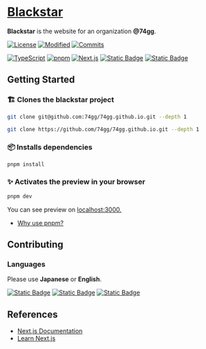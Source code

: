 [license]: https://flat.badgen.net/github/license/74gg/74gg.github.io?label=License&labelColor=black
[modified]: https://flat.badgen.net/github/last-commit/74gg/74gg.github.io?label=Modified&labelColor=black
[commits]: https://flat.badgen.net/github/commits/74gg/74gg.github.io?labelColor=black

[typescript]: https://img.shields.io/badge/TypeScript-3178C6?style=for-the-badge&logo=typescript&logoColor=white
[pnpm]: https://img.shields.io/badge/pnpm-F69220?style=for-the-badge&logo=pnpm&logoColor=white
[nextjs]: https://img.shields.io/badge/Next.js-black?style=for-the-badge&logo=nextdotjs
[nextui]: https://img.shields.io/badge/nextui-000?style=for-the-badge&logo=nextui
[tailwind]: https://img.shields.io/badge/tailwind-06B6D4?style=for-the-badge&logo=tailwindcss&logoColor=white

# [Blackstar](https://74gg.github.io/)  

  **Blackstar** is the website for an organization **@74gg**.  

  [![License][license]](https://github.com/74gg/74gg.github.io/blob/main/LICENSE)
  [![Modified][modified]](https://github.com/74gg/74gg.github.io/commits/)
  [![Commits][commits]](https://github.com/74gg/74gg.github.io/commits/)

  [![TypeScript][typescript]](https://www.typescriptlang.org/)
  [![pnpm][pnpm]](https://pnpm.io/)
  [![Next.js][nextjs]](https://nextjs.org/)
  [![Static Badge][nextui]](https://nextui.org/)
  [![Static Badge][tailwind]](https://tailwindcss.com/)

## Getting Started  

### 🏗️ Clones the blackstar project  

  ```sh
  git clone git@github.com:74gg/74gg.github.io.git --depth 1
  ```  

  ```sh
  git clone https://github.com/74gg/74gg.github.io.git --depth 1
  ```  

### 📦 Installs dependencies  

  ```sh
  pnpm install
  ```  

### ✨ Activates the preview in your browser  

  ```sh
  pnpm dev
  ```  

  You can see preview on [localhost:3000.](http://localhost:3000/)  

- [Why use pnpm?](https://pnpm.io/motivation)  

## Contributing  

[deepl]: https://www.deepl.com/translator
[deepl-badge]: https://img.shields.io/badge/DeepL-0F2B46?style=for-the-badge&logo=deepl
[google-translate]: https://translate.google.com
[google-translate-badge]: https://img.shields.io/badge/Google_Translate-4285F4?style=for-the-badge&logo=googletranslate&logoColor=white
[chatgpt]: https://chat.openai.com/
[chatgpt-badge]: https://img.shields.io/badge/Chat_GPT-412991?style=for-the-badge&logo=openai

### Languages  

  Please use **Japanese** or **English**.  

  [![Static Badge][deepl-badge]][deepl]
  [![Static Badge][google-translate-badge]][google-translate]
  [![Static Badge][chatgpt-badge]][chatgpt]  

## References  

- [Next.js Documentation](https://nextjs.orl.j,ok;/６９/docs)
- [Learn Next.js](https://nextjs.org/learn)
